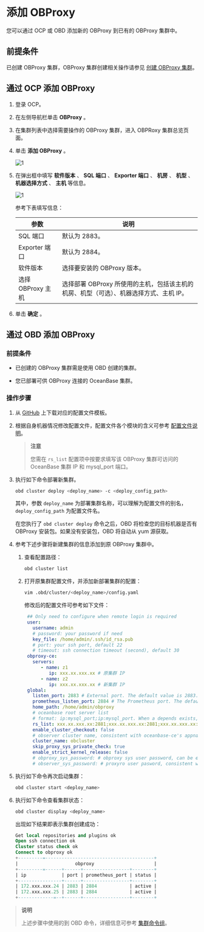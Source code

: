 # 添加 OBProxy

您可以通过 OCP 或 OBD 添加新的 OBProxy 到已有的 OBProxy 集群中。

## 前提条件

已创建 OBProxy 集群，OBProxy 集群创建相关操作请参见 [创建 OBProxy 集群](../2.manage-the-obproxy-cluster/1.create-an-OBProxy-cluster.md)。

## 通过 OCP 添加 OBProxy

1. 登录 OCP。

2. 在左侧导航栏单击 **OBProxy** 。

3. 在集群列表中选择需要操作的 OBProxy 集群，进入 OBPRoxy 集群总览页面。

4. 单击 **添加 OBProxy** 。

   ![1](http://icms-x-dita.oss-cn-zhangjiakou.aliyuncs.com/xdita-output/zh-CN/task15904357/images/p352396.png?Expires=7258125491&OSSAccessKeyId=LTAIJfoPL6wmrirR&Signature=wMX8um4e3OTeBHz6rfVEyX7Jef4%3D)

5. 在弹出框中填写 **软件版本**  、 **SQL 端口** 、 **Exporter 端口** 、 **机房** 、 **机型** 、 **机器选择方式** 、 **主机** 等信息。

   ![1](http://icms-x-dita.oss-cn-zhangjiakou.aliyuncs.com/xdita-output/zh-CN/task15904357/images/p273264.png?Expires=7258125491&OSSAccessKeyId=LTAIJfoPL6wmrirR&Signature=GLvWKJESP%2BnPIth9YwYdB1Xcfio%3D)

   参考下表填写信息：

   |      参数       |                         说明                         |
   |---------------|----------------------------------------------------|
   | SQL 端口        | 默认为 2883。                                          |
   | Exporter 端口   | 默认为 2884。                                          |
   | 软件版本          | 选择要安装的 OBProxy 版本。                                 |
   | 选择 OBProxy 主机 | 选择部署 OBProxy 所使用的主机，包括该主机的 机房、机型（可选）、机器选择方式、主机 IP。 |

6. 单击 **确定** 。

## 通过 OBD 添加 OBProxy

### 前提条件

* 已创建的 OBProxy 集群需是使用 OBD 创建的集群。

* 您已部署可供 OBProxy 连接的 OceanBase 集群。

### 操作步骤

1. 从 [GitHub](https://github.com/oceanbase/obdeploy/blob/master/example/obproxy/obproxy-only-example.yaml) 上下载对应的配置文件模板。

2. 根据自身机器情况修改配置文件，配置文件各个模块的含义可参考 [配置文件说明](https://open.oceanbase.com/docs/obd-cn/V1.3.3/10000000000182168)。

   > **注意**
   >
   > 您需在 `rs_list` 配置项中按要求填写该 OBProxy 集群可访问的 OceanBase 集群 IP 和 mysql_port 端口。

3. 执行如下命令部署新集群。

   ```bash
   obd cluster deploy <deploy_name> -c <deploy_config_path>
   ```

   其中，参数 `deploy_name` 为部署集群名称，可以理解为配置文件的别名，`deploy_config_path` 为配置文件名。

   在您执行了 `obd cluster deploy` 命令之后，OBD 将检查您的目标机器是否有 OBProxy 安装包。如果没有安装包，OBD 将自动从 yum 源获取。

4. 参考下述步骤将新建集群的信息添加到原 OBProxy 集群中。

   1. 查看配置路径：

      ```bash
      obd cluster list
      ```

   2. 打开原集群配置文件，并添加新部署集群的配置：

      ```bash
      vim .obd/cluster/<deploy_name>/config.yaml
      ```

      修改后的配置文件可参考如下文件：

      ```yaml
       ## Only need to configure when remote login is required
       user:
         username: admin
         # password: your password if need
         key_file: /home/admin/.ssh/id_rsa.pub
         # port: your ssh port, default 22
         # timeout: ssh connection timeout (second), default 30
       obproxy-ce:
         servers:
            - name: z1
               ip: xxx.xx.xxx.xx # 原集群 IP
            - name: z2
               ip: xxx.xx.xxx.xx # 新集群 IP
       global:
         listen_port: 2883 # External port. The default value is 2883.
         prometheus_listen_port: 2884 # The Prometheus port. The default value is 2884.
         home_path: /home/admin/obproxy
         # oceanbase root server list
         # format: ip:mysql_port;ip:mysql_port. When a depends exists, OBD gets this value from the oceanbase-ce of the depends.
         rs_list: xxx.xx.xxx.xx:2881;xxx.xx.xxx.xx:2881;xxx.xx.xxx.xx:2881
         enable_cluster_checkout: false
         # observer cluster name, consistent with oceanbase-ce's appname. When a depends exists, OBD gets this value from the oceanbase-ce of the depends.
         cluster_name: obcluster
         skip_proxy_sys_private_check: true
         enable_strict_kernel_release: false
         # obproxy_sys_password: # obproxy sys user password, can be empty. When a depends exists, OBD gets this value from the oceanbase-ce of the depends.
         # observer_sys_password: # proxyro user pasword, consistent with oceanbase-ce's proxyro_password, can be empty. When a depends exists, OBD gets this value from the oceanbase-ce of the depends.
        ```

5. 执行如下命令再次启动集群：

   ```bash
   obd cluster start <deploy_name>
   ```

6. 执行如下命令查看集群状态：

   ```bash
   obd cluster display <deploy_name>
   ```

   出现如下结果即表示集群创建成功：

   ```sql
   Get local repositories and plugins ok
   Open ssh connection ok
   Cluster status check ok
   Connect to obproxy ok
   +---------=----------------------------------------+
   |                     obproxy                      |
   +---------=------+------+-----------------+--------+
   | ip             | port | prometheus_port | status |
   +----------------+------+-----------------+--------+
   | 172.xxx.xxx.24 | 2883 | 2884            | active |
   | 172.xxx.xxx.25 | 2883 | 2884            | active |
   +-------------=--+------+-----------------+--------+
   ```

> **说明**
>
> 上述步骤中使用的到 OBD 命令，详细信息可参考 [集群命令组](https://open.oceanbase.com/docs/obd-cn/V1.3.3/10000000000182177)。
